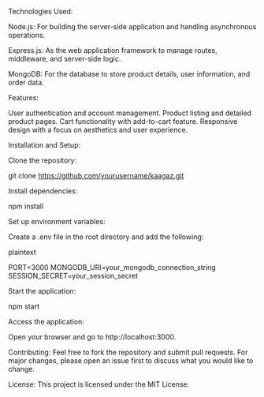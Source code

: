 Technologies Used:

Node.js: For building the server-side application and handling asynchronous operations.

Express.js: As the web application framework to manage routes, middleware, and server-side logic.

MongoDB: For the database to store product details, user information, and order data.

Features:

User authentication and account management.
Product listing and detailed product pages.
Cart functionality with add-to-cart feature.
Responsive design with a focus on aesthetics and user experience.

Installation and Setup:

Clone the repository:

git clone https://github.com/yourusername/kaagaz.git

Install dependencies:

npm install

Set up environment variables:

Create a .env file in the root directory and add the following:

plaintext

PORT=3000
MONGODB_URI=your_mongodb_connection_string
SESSION_SECRET=your_session_secret

Start the application:

npm start

Access the application:

Open your browser and go to http://localhost:3000.

Contributing:
Feel free to fork the repository and submit pull requests. For major changes, please open an issue first to discuss what you would like to change.

License:
This project is licensed under the MIT License.


